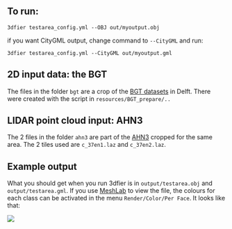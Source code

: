 
## To run:

`3dfier testarea_config.yml --OBJ out/myoutput.obj`

if you want CityGML output, change command to `--CityGML` and run:

`3dfier testarea_config.yml --CityGML out/myoutput.gml`


## 2D input data: the BGT

The files in the folder `bgt` are a crop of the [BGT datasets](http://www.kadaster.nl/web/Themas/Registraties/BGT.htm) in Delft. There were created with the script in `resources/BGT_prepare/..` 

## LIDAR point cloud input: AHN3

The 2 files in the folder `ahn3` are part of the [AHN3](https://www.pdok.nl/nl/ahn3-downloads) cropped for the same area. The 2 tiles used are `c_37en1.laz` and `c_37en2.laz`.

## Example output 

What you should get when you run 3dfier is in `output/testarea.obj` and `output/testarea.gml`.
If you use [MeshLab](http://meshlab.sourceforge.net) to view the file, the colours for each class can be activated in the menu `Render/Color/Per Face`. It looks like that:

![](output/testarea.png)